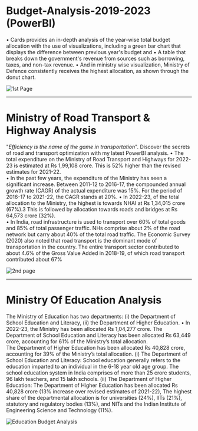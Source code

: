 # Budget-Analysis-2019-2023  (PowerBI)
• Cards provides an in-depth analysis of the year-wise total budget allocation with the use of visualizations, including a green bar chart that displays the difference between previous year's budget and 
• A table that breaks down the government's revenue from sources such as borrowing, taxes, and non-tax revenue. 
• And in ministry wise visualization, Ministry of Defence consistently receives the highest allocation, as shown through the donut chart.

![1st Page](https://user-images.githubusercontent.com/104886543/218270239-619e4952-1aea-43b7-9f5b-f4ebf2bdf380.png)
______________________________________________________________________________________________________________________________________________________________________

# Ministry of Road Transport & Highway Analysis
"*Efficiency is the name of the game in transportation*". Discover the secrets of road and transport optimization with my latest PowerBI analysis.
• The total expenditure on the Ministry of Road Transport and Highways for 2022-23 is estimated at Rs 1,99,108 crore. This is 52% higher than the revised estimates for 2021-22.  
• In the past few years, the expenditure of the Ministry has seen a significant increase. Between 2011-12 to 2016-17, the compounded annual growth rate (CAGR) of the actual expenditure was 15%. For the period of 2016-17 to 2021-22, the CAGR stands at 20%. 
• In 2022-23, of the total allocation to the Ministry, the highest is towards NHAI at Rs 1,34,015 crore (67%).3 This is followed by allocation towards roads and bridges at Rs 64,573 crore (32%).  
• In India, road infrastructure is used to transport over 60% of total goods and 85% of total passenger traffic. NHs comprise about 2% of the road network but carry about 40% of the total road traffic. The Economic Survey (2020) also noted that road transport is the dominant mode of transportation in the country. The entire transport sector contributed to about 4.6% of the Gross Value Added in 2018-19, of which road transport contributed about 67%

![2nd page](https://user-images.githubusercontent.com/104886543/220814106-b80a8364-a08a-4296-afcc-81d4ec846bcf.png)
_____________________________________________________________________________________________________________________________________________________________________

# Ministry Of Education Analysis

The Ministry of Education has two departments: 
(i) the Department of School Education and Literacy, 
(ii) the Department of Higher Education. 
• In 2022-23, the Ministry has been allocated Rs 1,04,277 crore. 
The Department of School Education and Literacy has been allocated Rs 63,449 crore, accounting for 61% of the Ministry’s total allocation.  
The Department of Higher Education has been allocated Rs 40,828 crore, accounting for 39% of the Ministry’s total allocation.
(i) The Department of School Education and Literacy: School education generally refers to the education imparted to an individual in the 6-18 year old age group. The school education system in India comprises of more than 25 crore students, 96 lakh teachers, and 15 lakh schools.
(ii) The Department of Higher Education: The Department of Higher Education has been allocated Rs 40,828 crore (13% increase over revised estimates of 2021-22), The highest share of the departmental allocation is for universities (24%), IITs (21%), statutory and regulatory bodies (13%), and NITs and the Indian Institute of Engineering Science and Technology (11%).

![Education Budget Analysis](https://user-images.githubusercontent.com/104886543/220821960-166682b4-5b37-4b3d-aca0-28c21ed63d16.png)


